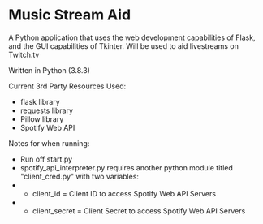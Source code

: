 # Music Stream Aid
A Python application that uses the web development capabilities of Flask,
and the GUI capabilities of Tkinter. Will be used to aid livestreams on Twitch.tv

Written in Python (3.8.3)

Current 3rd Party Resources Used:
- flask library
- requests library
- Pillow library
- Spotify Web API


Notes for when running:
- Run off start.py
- spotify_api_interpreter.py requires another python module titled "client_cred.py" with two variables:
- - client_id = Client ID to access Spotify Web API Servers
- - client_secret = Client Secret to access Spotify Web API Servers
